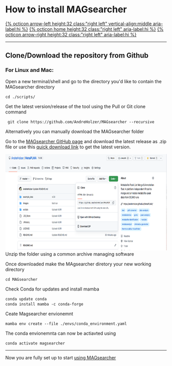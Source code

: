 # How to install MAGsearcher

[{% octicon arrow-left height:32 class:"right left" vertical-align:middle aria-label:hi %}](GS.md) [{% octicon home height:32 class:"right left" aria-label:hi %}](index.md) [{% octicon arrow-right height:32 class:"right left" aria-label:hi %}](US.md)

----



## Clone/Download the repository from Github

### For Linux and Mac:

Open a new terminal/shell and go to the directory you'd like to contain the MAGsearcher directory
```
cd ./scripts/  
```
Get the latest version/release of the tool using the Pull or Git clone command
```
 git clone https://github.com/AndreHolzer/MAGsearcher --recursive
```
Alternatively you can manually download the MAGsearcher folder

Go to the [MAGsearcher GitHub page](https://github.com/AndreHolzer/MAGsearcher) and download the latest release as .zip file or use this [quick download link](https://github.com/AndreHolzer/MAGsearcher/archive/master.zip) to get the latest version.

<img src="images/GS_T_1.png" height="300px">
Unzip the folder using a common archive managing software

Once downloaded make the MAgsearcher diretory your new working directory
```
cd MAGsearcher
```
Check Conda for updates and install mamba
```
conda update conda
conda install mamba -c conda-forge
```
Ceate Magsearcher envionemnt 
```
mamba env create --file ./envs/conda_environment.yaml
```
The conda envionemnta can now be actiavted using
```
conda activate magsearcher
```







----
Now you are fully set up to start [using MAGsearcher](US.md)
